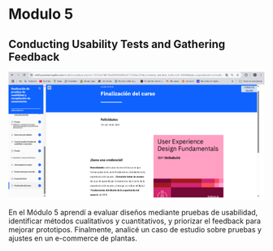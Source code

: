 # Modulo 5
## Conducting Usability Tests and Gathering Feedback

![alt text](../recursos-adicionales/finM5.png)

En el Módulo 5 aprendí a evaluar diseños mediante pruebas de usabilidad, identificar métodos cualitativos y cuantitativos, y priorizar el feedback para mejorar prototipos. Finalmente, analicé un caso de estudio sobre pruebas y ajustes en un e-commerce de plantas.
